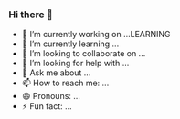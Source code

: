 ### Hi there 👋

<!--
**JMW82/JMW82** is a ✨ _special_ ✨ repository because its `README.md` (this file) appears on your GitHub profile.


Here are some ideas to get you started:
-->


- 🔭 I’m currently working on ...LEARNING
- 🌱 I’m currently learning ...
- 👯 I’m looking to collaborate on ...
- 🤔 I’m looking for help with ...
- 💬 Ask me about ...
- 📫 How to reach me: ...
- 😄 Pronouns: ...
- ⚡ Fun fact: ...

